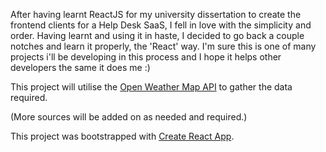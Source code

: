 After having learnt ReactJS for my university dissertation to create the frontend clients for a Help Desk SaaS, I fell in love with the simplicity and order. Having learnt and using it in haste, I decided to go back a couple notches and learn it properly, the 'React' way. I'm sure this is one of many projects i'll be developing in this process and I hope it helps other developers the same it does me :)

This project will utilise the [Open Weather Map API](https://openweathermap.org/) to gather the data required. 

(More sources will be added on as needed and required.)


This project was bootstrapped with [Create React App](https://github.com/facebook/create-react-app).